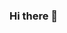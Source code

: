 ### Hi there 👋

<!--
**RicardoPiza/RicardoPiza** is a ✨ _special_ ✨ repository because its `README.md` (this file) appears on your GitHub profile.

Here are some ideas to get you started:

- 🔭 Working as TI intern in an accountability office, helping with systems and server manipulation.
- 🌱 I’m currently learning Systems analyisis and development , JAVA, HTML, CSS, PYTHON, SQL..
- 👯 I’m looking to collaborate on everything I know.
- 🤔 I’m looking for help with everything I don't know.
- Came to Github to manage and control my projects versions and learn about other languages